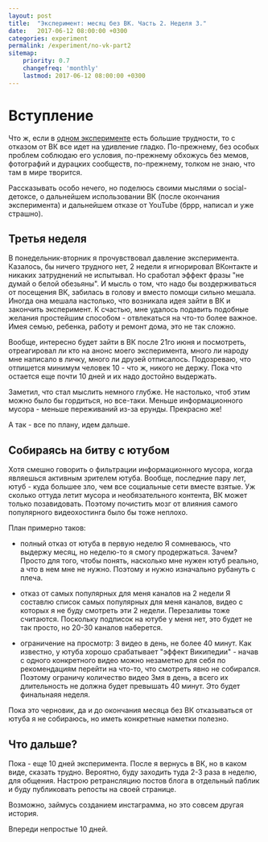 ```yaml
---
layout: post
title:  "Эксперимент: месяц без ВК. Часть 2. Неделя 3."
date:   2017-06-12 08:00:00 +0300
categories: experiment
permalink: /experiment/no-vk-part2
sitemap:
    priority: 0.7
    changefreq: 'monthly'
    lastmod: 2017-06-12 08:00:00 +0300
---
```

# Вступление

Что ж, если в [одном эксперименте](/experiment/6am-falshstart) есть большие трудности, то с отказом от ВК все идет на удивление гладко. По-прежнему, без особых проблем соблюдаю его условия, по-прежнему обхожусь без мемов, фотографий и дурацких сообществ, по-прежнему, толком не знаю, что там в мире творится.

Рассказывать особо нечего, но поделюсь своими мыслями о social-детоксе, о дальнейшем использовании ВК (после окончания эксперимента) и дальнейшем отказе от YouTube (бррр, написал и уже страшно).

## Третья неделя
<!-- more -->
В понедельник-вторник я прочувствовал давление эксперимента. Казалось, бы ничего трудного нет, 2 недели я игнорировал ВКонтакте и никаких затруднений не испытывал. Но сработал эффект фразы "не думай о белой обезьяны". И мысль о том, что надо бы воздерживаться от посещения ВК, забилась в голову и вместо помощи сильно мешала. Иногда она мешала настолько, что возникала идея зайти в ВК и закончить эксперимент. К счастью, мне удалось подавить подобные желания простейшим способом - отвлекаться на что-то более важное. Имея семью, ребенка, работу и ремонт дома, это не так сложно.

Вообще, интересно будет зайти в ВК после 21го июня и посмотреть, отреагировал ли кто на анонс моего эксперимента, много ли народу мне написало в личку, много ли друзей отписалось. Подозреваю, что отпишется минимум человек 10 - что ж, никого не держу. Пока что остается еще почти 10 дней и их надо достойно выдержать.

Заметил, что стал мыслить немного глубже. Не настолько, чтоб этим можно было бы гордиться, но все-таки. Меньше информационного мусора - меньше переживаний из-за ерунды. Прекрасно же!

А так - все по плану, идем дальше.

## Собираясь на битву с ютубом

Хотя смешно говорить о фильтрации информационного мусора, когда являешься активным зрителем ютуба. Вообще, последние пару лет, ютуб - куда большее зло, чем все социальные сети вместе взятые. Уж сколько оттуда летит мусора и необязательного контента, ВК может только позавидовать. Поэтому почистить мозг от влияния самого популярного видеохостинга было бы тоже неплохо.

План примерно таков:

- полный отказ от ютуба в первую неделю
    Я сомневаюсь, что выдержу месяц, но неделю-то я смогу продержаться. Зачем? Просто для того, чтобы понять, насколько мне нужен ютуб реально, а что в нем мне не нужно. Поэтому и нужно изначально рубануть с плеча.

- отказ от самых популярных для меня каналов на 2 недели
   Я составлю список самых популярных для меня каналов, видео с которых я не буду смотреть эти 2 недели. Перезаливы тоже считаются. Поскольку подписок на ютубе у меня нет, это будет не так просто, но 20-30 каналов наберется.

- ограничение на просмотр: 3 видео в день, не более 40 минут.
    Как известно, у ютуба хорошо срабатывает "эффект Википедии" - начав с одного конкретного видео можно незаметно для себя по рекомендациям перейти на что-то, что смотреть явно не собирался. Поэтому ограничу количество видео 3мя в день, а всего их длительность не должна будет превышать 40 минут. Это будет финальнаяя неделя.

Пока это черновик, да и до окончания месяца без ВК отказываться от ютуба я не собираюсь, но иметь конкретные наметки полезно.

## Что дальше?

Пока - еще 10 дней эксперимента. После я вернусь в ВК, но в каком виде, сказать трудно. Вероятно, буду заходить туда 2-3 раза в неделю, для общения. Настрою ретрансляцию постов блога в отдельный паблик и буду публиковать репосты на своей странице.

Возможно, займусь созданием инстаграмма, но это совсем другая история.

Впереди непростые 10 дней.


